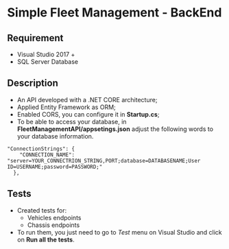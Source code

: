 # Simple Fleet Management - BackEnd

## Requirement
- Visual Studio 2017 +
- SQL Server Database

## Description
- An API developed with a .NET CORE architecture;
- Applied Entity Framework as ORM;
- Enabled CORS, you can configure it in **Startup.cs**;
- To be able to access your database, in **FleetManagementAPI/appsetings.json** adjust the following words to your database information.
~~~
"ConnectionStrings": {
    "CONNECTION_NAME": "server=YOUR_CONNECTRION_STRING,PORT;database=DATABASENAME;User ID=USERNAME;password=PASSWORD;"
  },
~~~

## Tests
- Created tests for:
  - Vehicles endpoints
  - Chassis endpoints
- To run them, you just need to go to *Test* menu on Visual Studio and click on **Run all the tests**.
 
